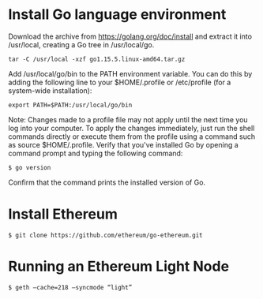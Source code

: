 # Install Go language environment

Download the archive from https://golang.org/doc/install and extract it into /usr/local, creating a Go tree in /usr/local/go.

```tar -C /usr/local -xzf go1.15.5.linux-amd64.tar.gz```

Add /usr/local/go/bin to the PATH environment variable.
You can do this by adding the following line to your $HOME/.profile or /etc/profile (for a system-wide installation):

```export PATH=$PATH:/usr/local/go/bin```

Note: Changes made to a profile file may not apply until the next time you log into your computer. To apply the changes immediately, just run the shell commands directly or execute them from the profile using a command such as source $HOME/.profile. Verify that you've installed Go by opening a command prompt and typing the following command:

```$ go version```

Confirm that the command prints the installed version of Go.

# Install Ethereum

```$ git clone https://github.com/ethereum/go-ethereum.git```

# Running an Ethereum Light Node 

```$ geth –cache=218 –syncmode “light”```
